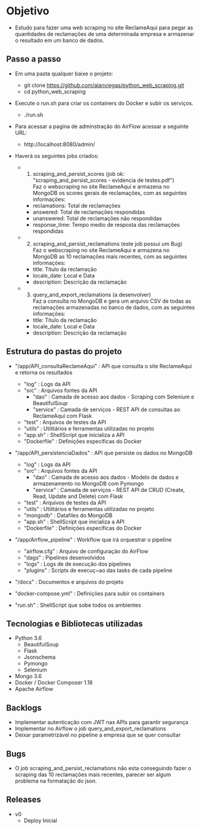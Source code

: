 # Objetivo
 - Estudo para fazer uma web scraping no site ReclameAqui para pegar as quantidades de reclamações de uma 
   determinada empresa e armazenar o resultado em um banco de dados.

## Passo a passo
 - Em uma pasta qualquer baixe o projeto:
      - git clone https://github.com/alanviegas/python_web_scraping.git
      - cd python_web_scraping

 - Execute o run.sh para criar os containers do Docker e subir os serviços.
      - ./run.sh

 - Para acessar a pagina de adminstração do AirFlow acessar a seguinte URL: 
      - http://localhost:8080/admin/

 - Haverá os seguintes jobs criados:
      - 1) scraping_and_persist_scores (job ok: "scraping_and_persist_scores - evidencia de testes.pdf")  
        Faz o webscraping no site ReclameAqui e armazena no MongoDB os scores gerais de reclamações, 
        com as seguintes informações:  
          - reclamations: Total de reclamações  
          - answered: Total de reclamações respondidas   
          - unanswered: Total de reclamações não respondidas  
          - response_time: Tempo medio de resposta das reclamações respondidas  
      - 2) scraping_and_persist_reclamations (este job possui um Bug)  
        Faz o webscraping no site ReclameAqui e armazena no MongoDB as 10 reclamações mais recentes,
        com as seguintes informações:  
          - title: Título da reclamação  
          - locale_date: Local e Data  
          - description: Descrição da reclamação  
      - 3) query_and_export_reclamations (a desenvolver)  
        Faz a consulta no MongoDB e gera um arquivo CSV de todas as reclamações armazenadas no banco de dados,
        com as seguintes informações:  
          - title: Título da reclamação  
          - locale_date: Local e Data  
          - description: Descrição da reclamação  
 
## Estrutura do pastas do projeto
 - "/app/API_consultaReclameAqui" : API que consulta o site ReclameAqui e retorna os resultados
    - "log" : Logs da API
    - "src" : Arquivos fontes da API
        - "dao" : Camada de acesso aos dados - Scraping com Selenium e BeautifulSoup
        - "service" : Camada de serviços - REST API de consultas ao ReclameAqui com Flask
    - "test" : Arquivos de testes da API
    - "utils" : Utilitários e ferramentas utilizadas no projeto
    - "app.sh" : ShellScript que inicializa a API
    - "Dockerfile" : Definições específicas do Docker

 - "/app/API_persistenciaDados" : API que persiste os dados no MongoDB
    - "log" : Logs da API
    - "src" : Arquivos fontes da API
        - "dao" : Camada de acesso aos dados - Modelo de dados e armazenamento no MongoDB com Pymongo
        - "service" : Camada de serviços - REST API de CRUD (Create, Read, Update and Delete) com Flask
    - "test" : Arquivos de testes da API
    - "utils" : Utilitários e ferramentas utilizadas no projeto
    - "mongodb" : Datafiles do MongoDB
    - "app.sh" : ShellScript que inicializa a API
    - "Dockerfile" : Definições específicas do Docker

 - "/app/Airflow_pipeline" : Workflow que irá orquestrar o pipeline
    - "airflow.cfg" : Arquivo de configuração do AirFlow
    - "dags" : Pipelines desenvolvidos
    - "logs" : Logs de de execução dos pipelines
    - "plugins" : Scripts de execuç~ao das tasks de cada pipeline

 - "/docs" : Documentos e arquivos do projeto
 - "docker-compose.yml" : Definições para subir os containers
 - "run.sh" : ShellScript que sobe todos os ambientes


## Tecnologias e Bibliotecas utilizadas
 - Python 3.6
    - BeautifulSoup
    - Flask
    - Jsonschema
    - Pymongo
    - Selenium 
 - Mongo 3.6
 - Docker / Docker Composer 1.18
 - Apache Airflow

## Backlogs
 - Implementar autenticação com JWT nas APIs para garantir segurança
 - Implementar no Airflow o job query_and_export_reclamations
 - Deixar parametrizável no pipeline a empresa que se quer consultar 

## Bugs
 - O job scraping_and_persist_reclamations não esta conseguindo fazer o scraping das 10 reclamações mais recentes,
   parecer ser algum problema na formatação do json.

## Releases
 - v0
    - Deploy Inicial

